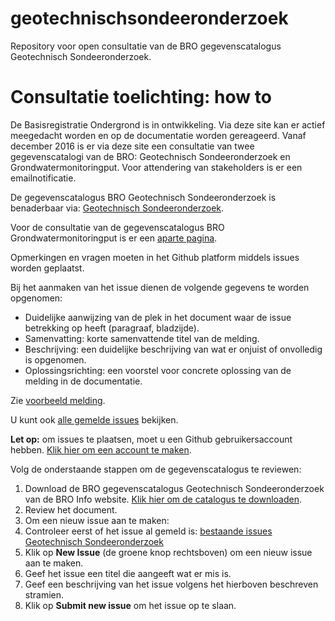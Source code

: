 # geotechnischsondeeronderzoek
Repository voor open consultatie van de BRO gegevenscatalogus Geotechnisch Sondeeronderzoek.

# Consultatie toelichting: how to

De Basisregistratie Ondergrond is in ontwikkeling. Via deze site kan er actief meegedacht worden en op de documentatie worden gereageerd.   Vanaf december 2016 is er via deze site een consultatie van twee gegevenscatalogi van de BRO: Geotechnisch Sondeeronderzoek en Grondwatermonitoringput. Voor attendering van stakeholders is er een emailnotificatie.

De gegevenscatalogus BRO Geotechnisch Sondeeronderzoek is benaderbaar via: 
[Geotechnisch Sondeeronderzoek][5]. 

Voor de consultatie van de gegevenscatalogus BRO Grondwatermonitoringput is er een [aparte pagina][6]. 

Opmerkingen en vragen moeten in het Github platform middels issues worden geplaatst. 

Bij het aanmaken van het issue dienen de volgende gegevens te worden opgenomen:
-	Duidelijke aanwijzing van de plek in het document waar de issue betrekking op heeft (paragraaf, bladzijde).
-	Samenvatting: korte samenvattende titel van de melding.
-	Beschrijving: een duidelijke beschrijving van wat er onjuist of onvolledig is opgenomen.
-	Oplossingsrichting: een voorstel voor concrete oplossing van de melding in de documentatie.

Zie [voorbeeld melding][7].

U kunt ook [alle gemelde issues][1] bekijken. 

**Let op:** om issues te plaatsen, moet u een Github gebruikersaccount hebben. [Klik hier om een account te maken][4]. 

Volg de onderstaande stappen om de gegevenscatalogus te reviewen:

1. Download de BRO gegevenscatalogus Geotechnisch Sondeeronderzoek van de BRO Info website. [Klik hier om de catalogus te downloaden][5].
2. Review het document.
3. Om een nieuw issue aan te maken: 
  1. Controleer eerst of het issue al gemeld is: [bestaande issues Geotechnisch Sondeeronderzoek][1]
  1. Klik op **New Issue** (de groene knop rechtsboven) om een nieuw issue aan te maken.
  1. Geef het issue een titel die aangeeft wat er mis is.
  1. Geef een beschrijving van het issue volgens het hierboven beschreven stramien.
  1. Klik op **Submit new issue** om het issue op te slaan. 
  
[1]: https://github.com/BROprogramma/geotechnischsondeeronderzoek/issues
[4]: https://github.com/join
[5]: https://www.broinfo.nl/sites/www.broinfo.nl/files/BROinfo_Catalogus-Geotechnisch-sondeeronderzoek_20160323.pdf
[6]: https://github.com/BROprogramma/grondwatermonitoringput
[7]: https://github.com/BROprogramma/geotechnischsondeeronderzoek/issues/1
